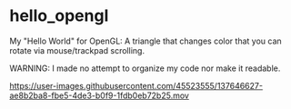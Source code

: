 # hello_opengl
My "Hello World" for OpenGL: A triangle that changes color that you can rotate via mouse/trackpad scrolling.

WARNING: I made no attempt to organize my code nor make it readable.

https://user-images.githubusercontent.com/45523555/137646627-ae8b2ba8-fbe5-4de3-b0f9-1fdb0eb72b25.mov
